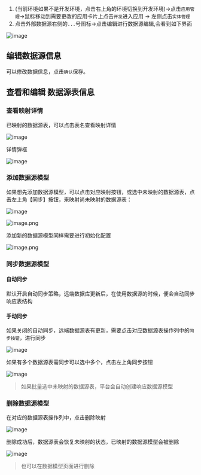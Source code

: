 1. (当前环境如果不是开发环境，点击右上角的环境切换到开发环境)->点击`应用管理`->鼠标移动到需要更改的应用卡片上点击`开发`进入应用 -> 左侧点击`实体管理`
2. 点击外部数据源右侧的`...`号图标->点击编辑进行数据源编辑,会看到如下界面

![image](/img/数据源管理/外部数据源接入/数据源编辑/2.22.png)

## 编辑数据源信息

可以修改数据信息，点击`确认`保存。

## 查看和编辑 数据源表信息

### 查看映射详情

已映射的数据源表，可以点击表名查看映射详情

![image](/img/数据源管理/外部数据源接入/数据源编辑/2e2199b269b283e93c3de94b95030db9.png)

详情弹框

![image](/img/数据源管理/外部数据源接入/数据源编辑/8c4d0ddae5fa4a86a1f0df9741d72996.png)

### 添加数据源模型

如果想先添加数据源模型，可以点击对应映射按钮，或选中未映射的数据源表，点击左上角【同步】按钮，来映射尚未映射的数据源表：

![image](/img/数据源管理/外部数据源接入/数据源编辑/ade12cf8a30255c5aeab74258c663431.png)

![image.png](/img/数据源管理/外部数据源接入/数据源编辑/image_c87d778.png)

添加新的数据源模型同样需要进行初始化配置

![image.png](/img/数据源管理/外部数据源接入/数据源编辑/3.1.png)

### 同步数据源模型

#### 自动同步

默认开启自动同步策略，远端数据库更新后，在使用数据源的时候，便会自动同步响应表结构

#### 手动同步

如果关闭的自动同步，远端数据源表有更新，需要点击对应数据源表操作列中的`同步按钮`，进行同步

![image](/img/数据源管理/外部数据源接入/数据源编辑/db98a451e900ca657e3bedcd37ee8b14.png)

如果有多个数据源表需同步可以选中多个，点击左上角同步按钮

![image](/img/数据源管理/外部数据源接入/数据源编辑/6367b7564fcf11d79ecf0f1dea264c40.png)

> 如果批量选中未映射的数据源表，平台会自动创建响应数据源模型

### 删除数据源模型

在对应的数据源表操作列中，点击删除映射

![image](/img/数据源管理/外部数据源接入/数据源编辑/d8904d16bd40cb2c0029624e04e6f98a.png)

删除成功后，数据源表会恢复未映射的状态，已映射的数据源模型会被删除

![image](/img/数据源管理/外部数据源接入/数据源编辑/34e3a1174591357fc4d528d870e913a2.png)

> 也可以在数据模型页面进行删除
